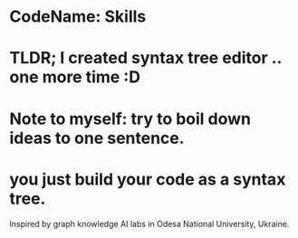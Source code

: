 # CodeName: Skills
# TLDR; I created syntax tree editor .. one more time :D

# Note to myself: try to boil down ideas to one sentence.

# you just build your code as a syntax tree.


Inspired by graph knowledge AI labs in Odesa National University, Ukraine.
